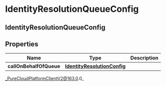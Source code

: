 # IdentityResolutionQueueConfig

## IdentityResolutionQueueConfig

## Properties

|Name | Type | Description | Notes|
|------------ | ------------- | ------------- | -------------|
| **callOnBehalfOfQueue** | [**IdentityResolutionConfig**](IdentityResolutionConfig) |  | [optional] |



_PureCloudPlatformClientV2@163.0.0_
